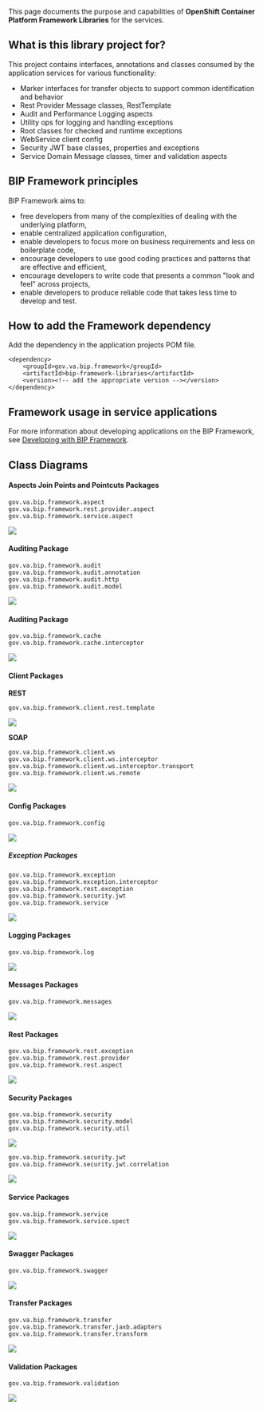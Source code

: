 This page documents the purpose and capabilities of **OpenShift Container Platform Framework Libraries** for the services.

## What is this library project for? ##

This project contains interfaces, annotations and classes consumed by the application services for various functionality:
* Marker interfaces for transfer objects to support common identification and behavior
* Rest Provider Message classes, RestTemplate
* Audit and Performance Logging aspects
* Utility ops for logging and handling exceptions
* Root classes for checked and runtime exceptions
* WebService client config
* Security JWT base classes, properties and exceptions
* Service Domain Message classes, timer and validation aspects

## BIP Framework principles
BIP Framework aims to:
* free developers from many of the complexities of dealing with the underlying platform,
* enable centralized application configuration,
* enable developers to focus more on business requirements and less on boilerplate code,
* encourage developers to use good coding practices and patterns that are effective and efficient,
* encourage developers to write code that presents a common "look and feel" across projects,
* enable developers to produce reliable code that takes less time to develop and test.

## How to add the Framework dependency
Add the dependency in the application projects POM file.

    <dependency>
        <groupId>gov.va.bip.framework</groupId>
        <artifactId>bip-framework-libraries</artifactId>
        <version><!-- add the appropriate version --></version>
    </dependency>

## Framework usage in service applications

For more information about developing applications on the BIP Framework, see [Developing with BIP Framework](https://github.com/department-of-veterans-affairs/ocp-reference-spring-boot/tree/master/docs/developeing-with-bip-framework.md).

## Class Diagrams

#### Aspects Join Points and Pointcuts Packages
    gov.va.bip.framework.aspect
    gov.va.bip.framework.rest.provider.aspect
    gov.va.bip.framework.service.aspect
<img src = "/images/cd-aspect-packages.jpg">

#### Auditing Package
    gov.va.bip.framework.audit
    gov.va.bip.framework.audit.annotation
    gov.va.bip.framework.audit.http
    gov.va.bip.framework.audit.model
<img src = "/images/cd-audit-package.jpg">

#### Auditing Package
    gov.va.bip.framework.cache
    gov.va.bip.framework.cache.interceptor
<img src = "/images/cd-cache-package.jpg">

#### Client Packages
**REST**

    gov.va.bip.framework.client.rest.template
<img src = "/images/cd-client-rest-package.jpg">

**SOAP**

    gov.va.bip.framework.client.ws
    gov.va.bip.framework.client.ws.interceptor
    gov.va.bip.framework.client.ws.interceptor.transport
    gov.va.bip.framework.client.ws.remote
<img src = "/images/cd-client-ws-package.jpg">

#### Config Packages
    gov.va.bip.framework.config
<img src = "/images/cd-config-package.jpg">

##### Exception Packages
    gov.va.bip.framework.exception
    gov.va.bip.framework.exception.interceptor
    gov.va.bip.framework.rest.exception
    gov.va.bip.framework.security.jwt
    gov.va.bip.framework.service
<img src = "/images/cd-exception-package.jpg">

#### Logging Packages
    gov.va.bip.framework.log
<img src = "/images/cd-log-package.jpg">

#### Messages Packages
    gov.va.bip.framework.messages
<img src = "/images/cd-messages-package.jpg">

#### Rest Packages
    gov.va.bip.framework.rest.exception
    gov.va.bip.framework.rest.provider
    gov.va.bip.framework.rest.aspect
<img src = "/images/cd-rest-package.jpg">

#### Security Packages
    gov.va.bip.framework.security
    gov.va.bip.framework.security.model
    gov.va.bip.framework.security.util
<img src = "/images/cd-security-package.jpg">

    gov.va.bip.framework.security.jwt
    gov.va.bip.framework.security.jwt.correlation
<img src = "/images/cd-security-jwt-package.jpg">

#### Service Packages
    gov.va.bip.framework.service
    gov.va.bip.framework.service.spect
<img src = "/images/cd-service-package.jpg">

#### Swagger Packages
    gov.va.bip.framework.swagger
<img src = "/images/cd-swagger-package.jpg">

#### Transfer Packages
    gov.va.bip.framework.transfer
    gov.va.bip.framework.transfer.jaxb.adapters
    gov.va.bip.framework.transfer.transform
<img src = "/images/cd-transfer-package.jpg">

#### Validation Packages
    gov.va.bip.framework.validation
<img src = "/images/cd-validator-package.jpg">



